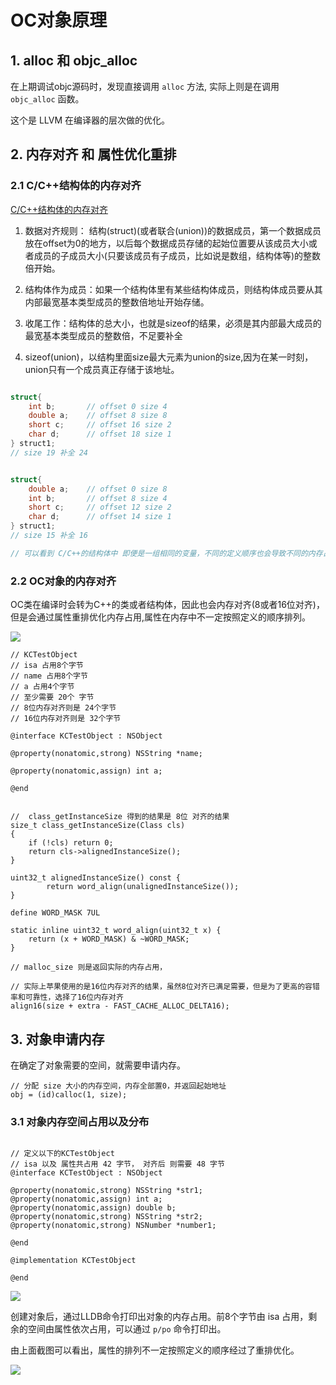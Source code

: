 # OC对象原理 

## 1. alloc 和 objc_alloc 

在上期调试objc源码时，发现直接调用 `alloc` 方法, 实际上则是在调用 `objc_alloc` 函数。

这个是 LLVM 在编译器的层次做的优化。


## 2. 内存对齐 和 属性优化重排

### 2.1  C/C++结构体的内存对齐

[C/C++结构体的内存对齐](../../开发语言学习/C++/issue/内存对齐.md) 

1. 数据对齐规则： 结构(struct)(或者联合(union))的数据成员，第一个数据成员放在offset为0的地方，以后每个数据成员存储的起始位置要从该成员大小或者成员的子成员大小(只要该成员有子成员，比如说是数组，结构体等)的整数倍开始。

2. 结构体作为成员：如果一个结构体里有某些结构体成员，则结构体成员要从其内部最宽基本类型成员的整数倍地址开始存储。

3. 收尾工作：结构体的总大小，也就是sizeof的结果，必须是其内部最大成员的最宽基本类型成员的整数倍，不足要补全

4. sizeof(union)，以结构里面size最大元素为union的size,因为在某一时刻，union只有一个成员真正存储于该地址。

```c++ 

struct{
    int b;       // offset 0 size 4
    double a;    // offset 8 size 8
    short c;     // offset 16 size 2
    char d;      // offset 18 size 1
} struct1;
// size 19 补全 24 


struct{
    double a;    // offset 0 size 8
    int b;       // offset 8 size 4
    short c;     // offset 12 size 2
    char d;      // offset 14 size 1
} struct1;
// size 15 补全 16

// 可以看到 C/C++的结构体中 即便是一组相同的变量，不同的定义顺序也会导致不同的内存占用
```
### 2.2 OC对象的内存对齐

OC类在编译时会转为C++的类或者结构体，因此也会内存对齐(8或者16位对齐)， 但是会通过属性重排优化内存占用,属性在内存中不一定按照定义的顺序排列。

![](https://gitee.com/existorlive/exist-or-live-pic/raw/master/%E6%88%AA%E5%B1%8F2021-04-21%20%E4%B8%8B%E5%8D%885.39.19.png)

```objc 
// KCTestObject 
// isa 占用8个字节
// name 占用8个字节
// a 占用4个字节
// 至少需要 20个 字节 
// 8位内存对齐则是 24个字节
// 16位内存对齐则是 32个字节

@interface KCTestObject : NSObject

@property(nonatomic,strong) NSString *name;

@property(nonatomic,assign) int a;

@end


//  class_getInstanceSize 得到的结果是 8位 对齐的结果 
size_t class_getInstanceSize(Class cls)
{
    if (!cls) return 0;
    return cls->alignedInstanceSize();
}

uint32_t alignedInstanceSize() const {
        return word_align(unalignedInstanceSize());
}

define WORD_MASK 7UL

static inline uint32_t word_align(uint32_t x) {
    return (x + WORD_MASK) & ~WORD_MASK;
}

// malloc_size 则是返回实际的内存占用， 

// 实际上苹果使用的是16位内存对齐的结果，虽然8位对齐已满足需要，但是为了更高的容错率和可靠性，选择了16位内存对齐
align16(size + extra - FAST_CACHE_ALLOC_DELTA16);
```

## 3. 对象申请内存

在确定了对象需要的空间，就需要申请内存。

```objc 
// 分配 size 大小的内存空间，内存全部置0，并返回起始地址
obj = (id)calloc(1, size);

```

### 3.1 对象内存空间占用以及分布

```objc 

// 定义以下的KCTestObject 
// isa 以及 属性共占用 42 字节， 对齐后 则需要 48 字节
@interface KCTestObject : NSObject

@property(nonatomic,strong) NSString *str1;
@property(nonatomic,assign) int a;
@property(nonatomic,assign) double b;
@property(nonatomic,strong) NSString *str2;
@property(nonatomic,strong) NSNumber *number1;

@end

@implementation KCTestObject

@end
```
![](https://gitee.com/existorlive/exist-or-live-pic/raw/master/%E6%88%AA%E5%B1%8F2021-04-22%20%E4%B8%8B%E5%8D%883.55.07.png)

创建对象后，通过LLDB命令打印出对象的内存占用。前8个字节由 isa 占用，剩余的空间由属性依次占用，可以通过 `p/po` 命令打印出。

由上面截图可以看出，属性的排列不一定按照定义的顺序经过了重排优化。

![](https://gitee.com/existorlive/exist-or-live-pic/raw/master/20210427145423.png)



